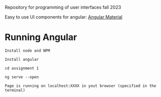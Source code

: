 Repository for programming of user interfaces fall 2023

Easy to use UI components for angular: [Angular Material](https://material.angular.io/)

# Running Angular
    Install node and NPM 

    Install angular 

    cd assignment 1

    ng serve --open

    Page is running on localhost:XXXX in yout browser (specified in the terminal)


